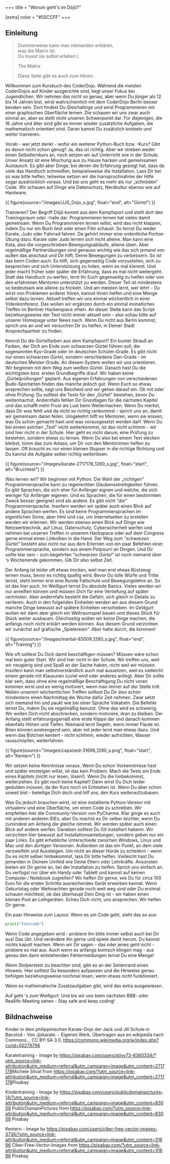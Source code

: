 +++
title = "Worum geht's im Dōjō?"

[extra]
color = "#55CCFF"
+++

## Einleitung

> Dummerweise kann man niemanden erklären,\
> was die Matrix ist.\
> Du musst sie selbst erleben.\
>
> _The Matrix_

> Diese Seite gibt es auch zum Hören:

<!-- {{ audio(src="https://dect42.de/audio/Uberblick.mp3", title="Überblick CoderDojo", artist="bengoshi", cover="https://coderdojo.red/https://dect42.de/images/bengoshi.jpg") }} -->

>

Willkommen zum Kursbuch des CoderDojo. Während die meisten CoderDojos auf Kinder
ausgerichte sind, liegt unser Fokus bei Jugendlichen. Wir nehmen das nicht so
genau, aber wenn Du jünger als 12 bis 14 Jahren bist, wirst wahrscheinlich mit
dem CoderDojo Berlin besser beraten sein. Dort findest Du Gleichaltrige und
wirst Programmieren mit einer graphischen Oberfläche lernen. Die schauen wir uns
zwar auch einmal an, aber es stellt nicht unseren Schwerpunkt dar. Für
diejenigen, die 16 Jahre und älter sind gibt es immer wieder zusätzliche
Aufgaben, die mathematisch orientiert sind. Daran kannst Du zusätzlich knobeln
und weiter trainieren.

Vorab - wer jetzt denkt - wofür ein weiterer Python-Buch bzw. -Kurs? Gibt es
davon nicht schon genug? Ja, das ist richtig. Aber wir streben weder einen
Selbstlernkurs an, noch setzen wir auf Unterricht wie in der Schule. Unser
Ansatz ist eine Mischung aus zu Hause hacken und gemeinsamen Austausch. Es gibt
aber Dinge, bei denen die Erfahrung gezeigt hat, dass da viele das Handtuch
schmeißen, beispielsweise die Installation. Lass Dir bei so was bitte helfen,
teilweise setzen wir die Inanspruchnahme der Hilfe sogar ausdrücklich voraus.
Und bei uns geht es mehr als nur „schnöden" Code. Wir schauen auf Dinge wie
Datenschutz, Nerdkultur ebenso wie auf Hardware.

{{ figure(source="/images/JJS_Dojo_s.jpg", float="end", alt="Gürtel") }}

Trainieren? Der Begriff Dōjō kommt aus dem Kampfsport und stellt dort den
Trainingsraum oder -halle dar. Programmieren lernen hat vieles damit gemeinsam.
Wenn Du Programmieren lernen willst, wird das nicht klappen, indem Du nur ein
Buch liest oder einen Film schaust. So lernst Du weder Karate, Judo oder Fahrrad
fahren. Da gehört immer eine ordentliche Portion Übung dazu. Karate oder Judo
lernen sich nicht alleine. Man kann eine Kata, also die vorgeschrieben
Bewegungsabläufe, alleine üben. Aber regelmäßige Partnerübungen sind genauso
wichtig wie das sich jemand von außen das anschaut und Dir hilft, Deine
Bewegungen zu verbessern. So ist das beim Coden auch. Es hilft, sich gegenseitig
Code vorzustellen, sich zu besprechen und sich Unterstützung zu holen, wenn es
mal klemmt. Und jeder macht früher oder später die Erfahrung, dass es mal nicht
weitergeht. Statt das Handtuch zu werfen, lernt Ihr Euch gegenseitig zu helfen
oder von den erfahrenen Mentoren unterstützt zu werden. Dieser Teil ist
mindestens so bedeutsam wie alleine zu frickeln. Und am meisten lernt, wer
lehrt - Du wirst von Problemen anderer hören, kannst ihnen helfen und eine Menge
selbst dazu lernen. Aktuell treffen wir uns einmal wöchentlich in einer
Videokonferenz. Das wollen wir ergänzen durch ein einmal monatliches Treffen im
Berliner Hackerspace xHain. An dieser Stelle kann das Script beziehungsweise der
Text nicht immer aktuell sein - also schau bitte auf unserer Homepage unter News
nach. Wenn Du nicht aus Berlin kommst, sprich uns an und wir versuchen Dir zu
helfen, in Deiner Stadt Ansprechpartner zu finden.

Kennst Du die Gürtelfarben aus dem Kampfsport? Ein bunter Strauß an Farben, der
Dich am Ende zum schwarzen Gürtel führen soll, die sogenannten Kyo-Grade oder im
deutschen Schüler-Grade. Es gibt nicht nur einen schwarzen Gürtel, sondern
verschiedene Dan-Grade - im deutschen Meister-Grade. An diesem System wollen wir
uns orientieren. Wir beginnen mit dem Weg zum weißen Gürtel. Danach hast Du die
wichtigsten bzw. ersten Grundbegriffe drauf. Wir haben keine „Gürtelprüfungen"
geplant. Aus eigenen Erfahrungen von verschiedenen Budo-Sportarten finden das
manche jedoch gut. Wenn Euch so etwas ansprechen sollte, sagt uns Bescheid und
wir gehen darauf ein. Ob mit oder ohne Prüfung: Du solltest die Tests für den
„Gürtel" bestehen, bevor Du weitermachst. Andernfalls fehlen Dir Grundlagen für
die nächsten Kapitel und das schafft mehr Frust als Lust beim Weitermachen. Wenn
Du merkst, dass Dir was fehlt und da nicht so richtig rankommst - sprich uns an,
damit wir gemeinsam daran feilen. Umgekehrt hilft es Mentoren, wenn sie wissen,
was Du schon gemacht hast und was vorausgesetzt werden darf. Wenn Du bei einem
solchen „Test" nicht weiterkommst, ist das nicht schlimm - wir sind hier nicht
in der Schule. Hier geht es nicht darum, eine Prüfung zu bestehen, sondern etwas
zu lernen. Wenn Du also bei einem Test stecken bleibst, nimm das zum Anlass, um
Dir von den Mentorinnen helfen zu lassen. Oft braucht es nur einen kleinen
Stupser in die richtige Richtung und Du kannst die Aufgabe selber richtig
weiterlösen.

{{ figure(source="/images/karate-2717178_1280_s.jpg", float="start", alt="Bruchtest") }}

Was lernen wir? Wir beginnen mit Python. Die Wahl der „richtigen"
Programmiersprache kann zu regelrechten Glaubensstreitigkeiten führen. Es gibt
Sprachen, die sich eher für Anfänger eignen und welche, die sich weniger für
Anfänger eigenen. Und es Sprachen, die für einen bestimmten Zweck besser
geeignet sind als andere. Es gibt nicht _"die"_ Programmiersprache. Insofern
werden wir später auch einen Blick auf andere Sprachen werfen. Es sind keine
Programmiersprachen im eigentlichen Sinne, aber html und css, um Internetseiten
zu erstellen werden wir erlernen. Wir werden ebenso einen Blick auf Dinge wie
Netzwerktechnik, auf Linux, Datenschutz, Cybersicherheit werfen und nehmen bei
unseren Treffen in unserem Hackspace oder auf dem Congress gerne einmal einen
Lötkolben in die Hand. Der Weg zum _"schwarzen Gürtel"_ besteht also nicht nur
aus dem Erlernen von ein paar Befehlen einer Programmiersprache, sondern aus
einem Potpourri an Dingen. Und Dir sollte klar sein - zum begehrten _"schwarzen
Gürtel"_ ist noch niemand über 's Wochenende gekommen. Gib Dir also selbst Zeit.

Der Anfang ist leider oft etwas trocken, weil man erst etwas Rüstzeug lernen
muss, bevor es richtig spaßig wird. Bevor Du tolle Würfe und Tritte lernst,
steht immer erst eine Runde Fallschule und Bewegungslehre an. So ist das hier
auch. Im Weißgurt lernst Du absolute Basics. Vieles werden wir nur anreißen
können und müssen Dich für eine Vertiefung auf später vertrösten. Aber
andernfalls besteht die Gefahr, sich gleich in Details zu verlieren. Auch in den
folgenden Einheiten werden wir aus diesem Grund manche Dinge bewusst auf spätere
Einheiten verschieben. Im Geldgurt wollen wir dann aber gleich ein Weltraumspiel
bauen und dieses Stück für Stück weiter ausbauen. Gleichzeitig wollen wir keine
Dinge machen, die anfangs noch nicht erklärt werden können. Aus diesem Grund
verzichten wir zunächst auf grafische „Spielereien". Aber halte durch, die
kommen!

{{ figure(source="/images/martial-83009_1280_s.jpg", float="end", alt="Training") }}

Wie oft solltest Du Dich damit beschäftigen müssen? Müssen wäre schon mal kein
guter Start. Wir sind hier nicht in der Schule. Wir treffen uns, weil wir
neugierig sind und Spaß an der Sache haben, nicht weil wir müssen. Insofern kann
man selbstverständlich auch mal aussetzen, weil es vielleicht einem gerade mit
Klausuren zuviel wird oder anderes anliegt. Aber Dir sollte klar sein, dass ohne
eine regelmäßige Beschäftigung Du nicht voran kommen wirst und es wenig
motiviert, wenn man immer auf der Stelle tritt. Neben unserem wöchentlichen
Treffen solltest Du Dir also schon mindestens einen Nachmittag die Woche dafür
Zeit nehmen. Zwar setzt sich niemand hin und paukt wie bei einer Sprache
Vokabeln. Die Befehle lernst Du, indem Du sie regelmäßig benutzt. Ohne das wird
es schwierig. Wir wollen Dich nicht abschrecken, sondern motiviere, dran zu
bleiben. Der Anfang stellt erfahrungsgemäß eine erste Klippe dar und danach
kommen ebenfalls Höhen und Tiefen. Niemand lernt Segeln, wenn immer Flaute ist.
Böen können anstrengend sein, aber mit jeder lernt man etwas dazu. Und wenn das
Bötchen kentert - nicht schlimm, wieder aufrichten, Wasser rausschöpfen,
weiterfahren.

{{ figure(source="/images/capsized-31696_1280_s.png", float="start", alt="Kentern") }}

Wir setzen keine Kenntnisse voraus. Wenn Du schon Vorkenntnisse hast und später
einsteigen willst, ist das kein Problem. Mach die Tests am Ende eines Kapitels
(nicht nur lesen, lösen!). Wenn Du die hinbekommst, weiterziehen. Es gibt noch
keine Kapitel? Dann wirst Du Dich leider gedulden müssen, da der Kurs noch im
Entstehen ist. Wenn Du aber schon soweit bist - beteilige Dich doch und hilf
uns, den Kurs weiteraufzubauen.

Was Du jedoch brauchen wirst, ist eine installierte Python-Version mit
virtualenv und eine Oberfläche, um einen Code zu schreiben. Wir empfehlen hier
die Community-Version von PyCharme. Klar ginge es auch mit anderen anderen IDEs,
aber Du machst es Dir selber leichter, wenn Du zumindest am Anfang die gleiche
nimmst. Wir werden später auch einen Blick auf andere werfen. Daneben solltest
Du Git installiert habenn. Wir verzichten hier bewusst auf
Installationsanleitungen, sondern geben nur ein paar Links. Es gibt erhebliche
Unterschiede zwischen Windows, Linux und Mac und den dortigen Versionen.
Außerdem ist das ein Punkt, an dem viele verzweifeln und Aussteigen. Um nicht an
dieser Hürde zu scheitern - wenn Du es nicht selber hinbekommst, lass Dir bitte
helfen. Vielleicht hast Du jemanden in Deinem Umfeld wie Deine Eltern oder
Lehrkräfte. Ansonsten bieten wir Dir gerne an, bei der Installation zu helfen.
Sprich uns einfach an. Du verfügst nur über ein Handy oder Tablett und kannst
auf keinen Computer / Notebook zugreifen? Wir helfen Dir gerne, wie Du für circa
100 Euro für die ersten Schritte ausreichendes Gerät erwerben kannst. Wenn
Geburtstag oder Weihnachten gerade noch weit weg sind oder Du erstmal schauen
möchtest, ob das überhaupt Dein Ding ist - wir haben einen kleinen Pool an
Leihgeräten. Scheu Dich nicht, uns ansprechen. Wir helfen Dir gerne.

Ein paar Hinweise zum Layout. Wenn es um Code geht, sieht das so aus:

```python
print("Testcode")
```

Wenn Code angegeben wird - probiere ihn bitte immer selbst auch bei Dir aus! Das
übt. Und verändere ihn gerne und spiele damit herum. Du kannst nichts kaputt
machen. Wenn wir Dir sagen - das oder jenes geht nicht - probiere es mal aus.
Auch wenn es anfangs komisch klingen mag - aus genau den dann entstehenden
Fehlermeldungen lernst Du eine Menge!

Wenn Stolperstein zu beachten sind, gibt es an der Seitenrand einen Hinweis.
Hier solltest Du besonders aufpassen und die Hinweise genau befolgen
beziehungsweise nochmal lesen, wenn etwas nicht funktioniert.

Wenn es mathematische Zusatzaufgaben gibt, wird das extra ausgewiesen.

Auf geht 's zum Weißgurt. Und bis wir uns beim nächsten BBB- oder
Reallife-Meeting sehen - Stay safe and keep coding!

## Bildnachweise

Kinder in dem philippinischen Karate-Dojo der Jack und Jill Schule in Bacolod -
Von Jjskarate. - Eigenes Werk; Übertragen aus en.wikipedia nach Commons.., CC
BY-SA 3.0, <https://commons.wikimedia.org/w/index.php?curid=50279796>

Karatetraining - Image by
<https://pixabay.com/users/stivy73-6360334/?utm_source=link-attribution&utm_medium=referral&utm_campaign=image&utm_content=2717178>Michele
Stival from
<https://pixabay.com/?utm_source=link-attribution&utm_medium=referral&utm_campaign=image&utm_content=2717178>Pixabay

Kindertraining - Image by
<https://pixabay.com/users/publicdomainpictures-14/?utm_source=link-attribution&utm_medium=referral&utm_campaign=image&utm_content=83009>
PublicDomainPictures from
<https://pixabay.com/?utm_source=link-attribution&utm_medium=referral&utm_campaign=image&utm_content=83009>
Pixabay

Kentern - Image by
<https://pixabay.com/users/clker-free-vector-images-3736/?utm_source=link-attribution&utm_medium=referral&utm_campaign=image&utm_content=31696>
Clker-Free-Vector-Images from
<https://pixabay.com/?utm_source=link-attribution&utm_medium=referral&utm_campaign=image&utm_content=31696>
Pixabay
